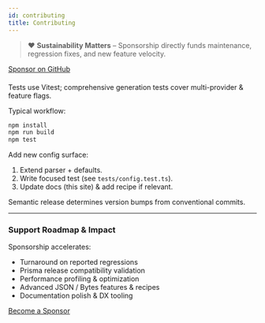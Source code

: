 ```yaml
---
id: contributing
title: Contributing
---
```


> ❤️ **Sustainability Matters** – Sponsorship directly funds maintenance, regression fixes, and new feature velocity.
<div style="margin: .75rem 0 1.25rem;">
	<a href="https://github.com/sponsors/omar-dulaimi" class="button button--primary">Sponsor on GitHub</a>
</div>

Tests use Vitest; comprehensive generation tests cover multi-provider & feature flags.

Typical workflow:
```bash
npm install
npm run build
npm test
```

Add new config surface:
1. Extend parser + defaults.
2. Write focused test (see `tests/config.test.ts`).
3. Update docs (this site) & add recipe if relevant.

Semantic release determines version bumps from conventional commits.

---

### Support Roadmap & Impact

Sponsorship accelerates:
- Turnaround on reported regressions
- Prisma release compatibility validation
- Performance profiling & optimization
- Advanced JSON / Bytes features & recipes
- Documentation polish & DX tooling

<a href="https://github.com/sponsors/omar-dulaimi" class="button button--secondary button--sm">Become a Sponsor</a>

